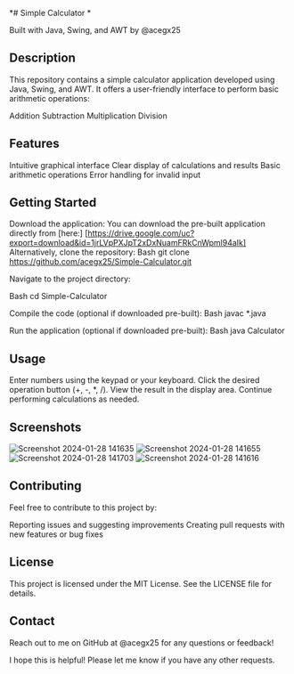 *# Simple Calculator *

Built with Java, Swing, and AWT by @acegx25

## Description

This repository contains a simple calculator application developed using Java, Swing, and AWT. It offers a user-friendly interface to perform basic arithmetic operations:

Addition
Subtraction
Multiplication
Division
## Features

Intuitive graphical interface
Clear display of calculations and results
Basic arithmetic operations
Error handling for invalid input
## Getting Started

Download the application:
You can download the pre-built application directly from [here:] [https://drive.google.com/uc?export=download&id=1jrLVpPXJpT2xDxNuamFRkCnWpml94aIk]
Alternatively, clone the repository:
Bash
git clone https://github.com/acegx25/Simple-Calculator.git

Navigate to the project directory:

Bash
cd Simple-Calculator

Compile the code (optional if downloaded pre-built):
Bash
javac *.java

Run the application (optional if downloaded pre-built):
Bash
java Calculator

## Usage

Enter numbers using the keypad or your keyboard.
Click the desired operation button (+, -, *, /).
View the result in the display area.
Continue performing calculations as needed.
## Screenshots
![Screenshot 2024-01-28 141635](https://github.com/ACEGX25/JAVAP/assets/143728245/93d2a0c3-df94-4dfc-a3f5-424f5d737c75)
![Screenshot 2024-01-28 141655](https://github.com/ACEGX25/JAVAP/assets/143728245/219dad7b-22f7-43c2-a2dd-ebaa2071bf0b)
![Screenshot 2024-01-28 141703](https://github.com/ACEGX25/JAVAP/assets/143728245/7dc20c65-375a-4ced-aab0-f6acc23a5719)
![Screenshot 2024-01-28 141616](https://github.com/ACEGX25/JAVAP/assets/143728245/f45349ef-ae4e-4501-a270-d3e56d4a3b9c)

## Contributing

Feel free to contribute to this project by:

Reporting issues and suggesting improvements
Creating pull requests with new features or bug fixes
## License

This project is licensed under the MIT License. See the LICENSE file for details.

## Contact

Reach out to me on GitHub at @acegx25 for any questions or feedback!

I hope this is helpful! Please let me know if you have any other requests.
